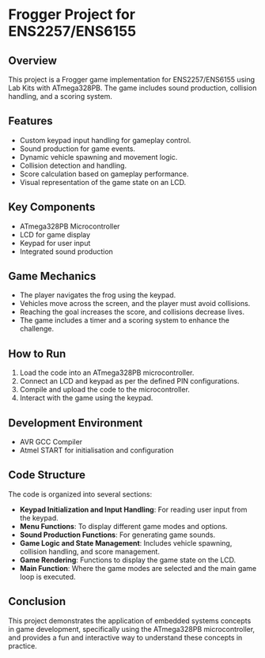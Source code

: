 # Frogger Project for ENS2257/ENS6155

## Overview

This project is a Frogger game implementation for ENS2257/ENS6155 using Lab Kits with ATmega328PB. The game includes sound production, collision handling, and a scoring system.

## Features

- Custom keypad input handling for gameplay control.
- Sound production for game events.
- Dynamic vehicle spawning and movement logic.
- Collision detection and handling.
- Score calculation based on gameplay performance.
- Visual representation of the game state on an LCD.

## Key Components

- ATmega328PB Microcontroller
- LCD for game display
- Keypad for user input
- Integrated sound production

## Game Mechanics

- The player navigates the frog using the keypad.
- Vehicles move across the screen, and the player must avoid collisions.
- Reaching the goal increases the score, and collisions decrease lives.
- The game includes a timer and a scoring system to enhance the challenge.

## How to Run

1. Load the code into an ATmega328PB microcontroller.
2. Connect an LCD and keypad as per the defined PIN configurations.
3. Compile and upload the code to the microcontroller.
4. Interact with the game using the keypad.

## Development Environment

- AVR GCC Compiler
- Atmel START for initialisation and configuration

## Code Structure

The code is organized into several sections:

- **Keypad Initialization and Input Handling**: For reading user input from the keypad.
- **Menu Functions**: To display different game modes and options.
- **Sound Production Functions**: For generating game sounds.
- **Game Logic and State Management**: Includes vehicle spawning, collision handling, and score management.
- **Game Rendering**: Functions to display the game state on the LCD.
- **Main Function**: Where the game modes are selected and the main game loop is executed.

## Conclusion

This project demonstrates the application of embedded systems concepts in game development, specifically using the ATmega328PB microcontroller, and provides a fun and interactive way to understand these concepts in practice.
